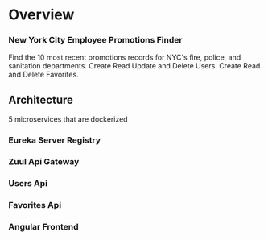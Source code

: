 # Overview

<!-- ### New York City Search Engine -->
### New York City Employee Promotions Finder

Find the 10 most recent promotions records for NYC's fire, police, and sanitation departments.
Create Read Update and Delete Users. Create Read and Delete Favorites. 

## Architecture 

5 microservices that are dockerized

### Eureka Server Registry
### Zuul Api Gateway
### Users Api
### Favorites Api
### Angular Frontend




<!-- The City of New York has a data API they would like to add a front-end to. `The API`
handles the ability to search for keywords or limit results you will be making
requests to this `API` and displaying it's results. On top of a front-end, the City
would also like the ability to save and manage User information (without any need for authentication).

The city has requested proposals for a solution to their problem. Your assignment is to build and execute on a solution, from proposal through delivery.

This is the current site, use this as your jump off point:
https://a856-cityrecord.nyc.gov/


API Docs:

- https://dev.socrata.com/foundry/data.cityofnewyork.us/buex-bi6w
- https://dev.socrata.com/

API endpoints

- https://data.cityofnewyork.us/resource/buex-bi6w.json
- https://data.cityofnewyork.us/City-Government/City-Record-Online/dg92-zbpx/data


# Requirements

Your proposal must include (using this template):
- A description of the problem that the client has presented
- At least two personas of your users
- A clear problem statement from each persona
- What business problem are you trying to solve? Why do I need technology to solve this problem?
- Clearly present the technical requirements of solving the business problem
- A solution for a microservices solution
- Wireframes that demonstrate what the solution will look like
- How the microservices solution will solve the companies problem
- Defend your decision to build microservices rather than a monolith.
- Include an external case study that demonstrates a similar problem/solution -->


<!-- ****proposal***** -->
<!-- problem - The client is in need of a frontend ui with the ability to search promotion rates, limit  the results to 10 and order by the effective date of the promotion. The client would also like to create and manage user data

Joe, 41, M a policeman wants to find out what kind of promotions he can look forward to in the police department
Angela, 31, F is thinking about applying to the fire department and wants to know what the promotion rate looks like 

business problem - recruiting and retaining employees
why tech - cheap and efficient way for people to find out 

requirements - 1. a frontend that makes api calls and displays the results clearly. 
            2. a backend that manages User data. 

solution - create a JavaScript frontend and have a users api micro service that manages user information. Having a micro service will make it easy to manage if we need to add another service. 
This will allow users to create accounts and look up city records swiftly. 

A monolith would require more work to add services down the line. 
Seattle has implemented a similar solution  -->









<!-- Overall, your app must:
- Consist of a back-end and front-end application
- Have clean, maintainable code
- Contain at least one `feature` and `unit test` on the front-end or back-end, using the appropriate libraries.

### Back-end

- Use Spring to add a new Users service. You will need to add an API gateway and service discovery to direct traffic between the existing API and your new service.
- Create a Database to `view`, `save`, `update`, and `delete` records.

### Front-end:

- Build a SPA with Angular
- Communicate with your back-end API in order to manage User information
- Use components for reusable elements
- End to End UI tests

# Bonuses

- Build high-fidelity prototypes with a tool such as Figma or Sketch.
- Move your Flyway migrations into their own Docker container
- Style it up!
- Deploy your app to the cloud
- Include the ability to access data with API keys using some form of authentication.

# Deliverables (turned in on Schoology)
- A Proposal deck including:
    - The problem that the client has presented
    - User personas
    - Problem statements
    - Statement of the business problem
    - Technical requirements and implementation plan
    - Data to back up your solution
- Your code, hosted on Github with:
    - At least 30 commits
    - A `README.md` file containing (at least):
        - What the application is
        - How to start the app
        - How to run the tests
- A set of User Stories, hosted on Trello (or an equivalent tool)
    - You must actually USE your user stories, not simply write them at the beginning and leave them behind.
    - Make sure your Trello board is PUBLIC before turning in. --> 
